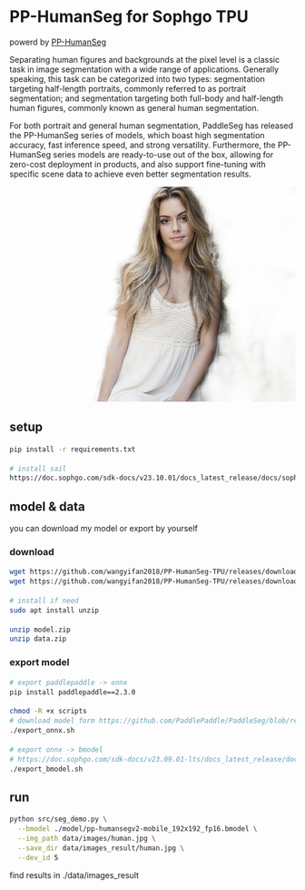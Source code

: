 # PP-HumanSeg for Sophgo TPU

powerd by [PP-HumanSeg](https://github.com/PaddlePaddle/PaddleSeg/blob/release/2.6/contrib/PP-HumanSeg/README_cn.md)

Separating human figures and backgrounds at the pixel level is a classic task in image segmentation with a wide range of applications. Generally speaking, this task can be categorized into two types: segmentation targeting half-length portraits, commonly referred to as portrait segmentation; and segmentation targeting both full-body and half-length human figures, commonly known as general human segmentation.

For both portrait and general human segmentation, PaddleSeg has released the PP-HumanSeg series of models, which boast high segmentation accuracy, fast inference speed, and strong versatility. Furthermore, the PP-HumanSeg series models are ready-to-use out of the box, allowing for zero-cost deployment in products, and also support fine-tuning with specific scene data to achieve even better segmentation results.

![test](./pic/human.jpg)
## setup

```bash
pip install -r requirements.txt

# install sail
https://doc.sophgo.com/sdk-docs/v23.10.01/docs_latest_release/docs/sophon-sail/docs/zh/html/1_build.html
```

## model & data
you can download my model or export by yourself

### download
```bash
wget https://github.com/wangyifan2018/PP-HumanSeg-TPU/releases/download/v1.0/model.zip
wget https://github.com/wangyifan2018/PP-HumanSeg-TPU/releases/download/v1.0/data.zip

# install if need
sudo apt install unzip

unzip model.zip
unzip data.zip
```

### export model

```bash
# export paddlepaddle -> onnx
pip install paddlepaddle==2.3.0

chmod -R +x scripts
# download model form https://github.com/PaddlePaddle/PaddleSeg/blob/release/2.6/contrib/PP-HumanSeg/README_cn.md
./export_onnx.sh

# export onnx -> bmodel
# https://doc.sophgo.com/sdk-docs/v23.09.01-lts/docs_latest_release/docs/tpu-mlir/quick_start/html/index.html
./export_bmodel.sh
```

## run

```bash
python src/seg_demo.py \
  --bmodel ./model/pp-humansegv2-mobile_192x192_fp16.bmodel \
  --img_path data/images/human.jpg \
  --save_dir data/images_result/human.jpg \
  --dev_id 5
```
find results in ./data/images_result
